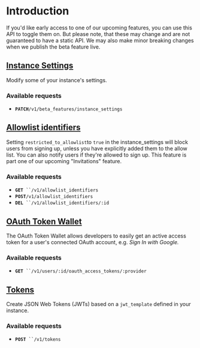 # Introduction

If you'd like early access to one of our upcoming features, you can use this API to toggle them on.  But please note, that these may change and are not guaranteed to have a static API.  We may also make minor breaking changes when we publish the beta feature live.

## [Instance Settings](instance-settings.md)

Modify some of your instance's settings.

### Available requests

* **`PATCH`**`/v1/beta_features/instance_settings`

## ****[**Allowlist identifiers**](../allowlist-identifiers.md)****

Setting `restricted_to_allowlist`to `true` in the instance\_settings will block users from signing up, unless you have explicitly added them to the allow list.  You can also notify users if they're allowed to sign up.  This feature is part one of our upcoming "Invitations" feature.

### Available requests

* **`GET`**` ``/v1/allowlist_identifiers`
* **`POST`**`/v1/allowlist_identifiers`
* **`DEL`**` ``/v1/allowlist_identifiers/:id`

## [OAuth Token Wallet](oauth-token-wallet.md)

The OAuth Token Wallet allows developers to easily get an active access token for a user's connected OAuth account, e.g. _Sign In with Google._

### Available requests

* **`GET`**` ``/v1/users/:id/oauth_access_tokens/:provider`

## [Tokens](introduction.md#tokens)

Create JSON Web Tokens (JWTs) based on a `jwt_template` defined in your instance.

### Available requests

* **`POST`**` ``/v1/tokens`
